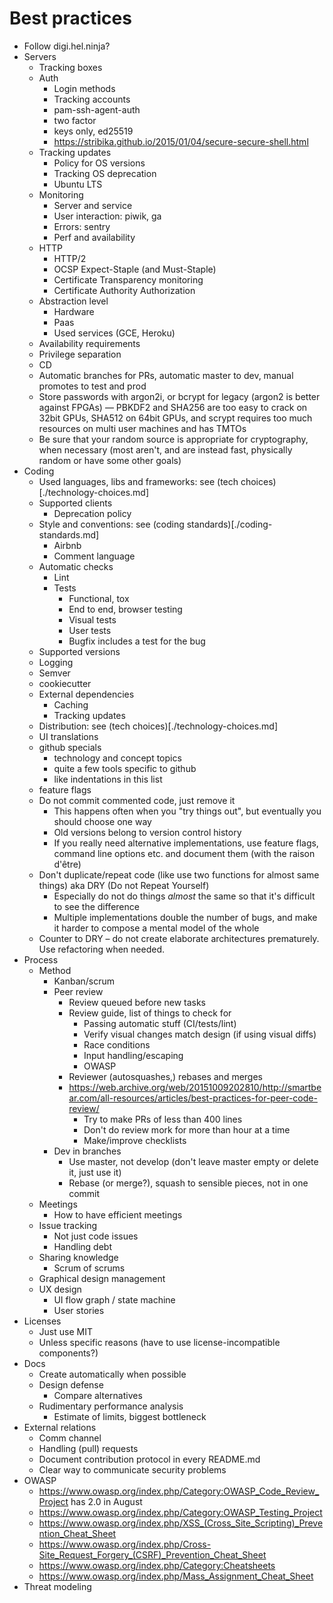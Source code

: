 # Best practices

* Follow digi.hel.ninja?
* Servers
   * Tracking boxes
   * Auth
      * Login methods
      * Tracking accounts
      * pam-ssh-agent-auth
      * two factor
      * keys only, ed25519
      * https://stribika.github.io/2015/01/04/secure-secure-shell.html
   * Tracking updates
      * Policy for OS versions
      * Tracking OS deprecation
      * Ubuntu LTS
   * Monitoring
      * Server and service
      * User interaction: piwik, ga
      * Errors: sentry
      * Perf and availability
   * HTTP
      * HTTP/2
      * OCSP Expect-Staple (and Must-Staple)
      * Certificate Transparency monitoring
      * Certificate Authority Authorization
   * Abstraction level
      * Hardware
      * Paas
      * Used services (GCE, Heroku)
   * Availability requirements
   * Privilege separation
   * CD
   * Automatic branches for PRs, automatic master to dev, manual promotes to test and prod
   * Store passwords with argon2i, or bcrypt for legacy (argon2 is better against FPGAs) —
     PBKDF2 and SHA256 are too easy to crack on 32bit GPUs, SHA512 on 64bit GPUs,
     and scrypt requires too much resources on multi user machines and has TMTOs
   * Be sure that your random source is appropriate for cryptography, when necessary
     (most aren't, and are instead fast, physically random or have some other goals)
* Coding
   * Used languages, libs and frameworks: see (tech choices)[./technology-choices.md]
   * Supported clients
      * Deprecation policy
   * Style and conventions: see (coding standards)[./coding-standards.md]
      * Airbnb
      * Comment language
   * Automatic checks
      * Lint
      * Tests
         * Functional, tox
         * End to end, browser testing
         * Visual tests
         * User tests
         * Bugfix includes a test for the bug
   * Supported versions
   * Logging
   * Semver
   * cookiecutter
   * External dependencies
      * Caching
      * Tracking updates
   * Distribution: see (tech choices)[./technology-choices.md]
   * UI translations
   * github specials
      * technology and concept topics
      * quite a few tools specific to github
      * like indentations in this list
   * feature flags
   * Do not commit commented code, just remove it
      * This happens often when you "try things out", but eventually you should choose one way
      * Old versions belong to version control history
      * If you really need alternative implementations, use feature flags, command line options etc.
        and document them (with the raison d'être)
   * Don't duplicate/repeat code (like use two functions for almost same things)
     aka DRY (Do not Repeat Yourself)
      * Especially do not do things *almost* the same so that it's difficult to see the difference
      * Multiple implementations double the number of bugs,
        and make it harder to compose a mental model of the whole
   * Counter to DRY – do not create elaborate architectures prematurely. Use refactoring when needed.
* Process
   * Method
      * Kanban/scrum
      * Peer review
         * Review queued before new tasks
         * Review guide, list of things to check for
            * Passing automatic stuff (CI/tests/lint)
            * Verify visual changes match design (if using visual diffs)
            * Race conditions
            * Input handling/escaping
            * OWASP
         * Reviewer (autosquashes,) rebases and merges
         * https://web.archive.org/web/20151009202810/http://smartbear.com/all-resources/articles/best-practices-for-peer-code-review/
           * Try to make PRs of less than 400 lines
           * Don't do review mork for more than hour at a time
           * Make/improve checklists
      * Dev in branches
         * Use master, not develop (don't leave master empty or delete it, just use it)
         * Rebase (or merge?), squash to sensible pieces, not in one commit
   * Meetings
      * How to have efficient meetings
   * Issue tracking
      * Not just code issues
      * Handling debt
   * Sharing knowledge
      * Scrum of scrums
   * Graphical design management
   * UX design
      * UI flow graph / state machine
      * User stories
* Licenses
   * Just use MIT
   * Unless specific reasons (have to use license-incompatible components?)
* Docs
   * Create automatically when possible
   * Design defense
      * Compare alternatives
   * Rudimentary performance analysis
      * Estimate of limits, biggest bottleneck
* External relations
   * Comm channel
   * Handling (pull) requests
   * Document contribution protocol in every README.md
   * Clear way to communicate security problems
* OWASP
   * https://www.owasp.org/index.php/Category:OWASP_Code_Review_Project has 2.0 in August
   * https://www.owasp.org/index.php/Category:OWASP_Testing_Project
   * https://www.owasp.org/index.php/XSS_(Cross_Site_Scripting)_Prevention_Cheat_Sheet
   * https://www.owasp.org/index.php/Cross-Site_Request_Forgery_(CSRF)_Prevention_Cheat_Sheet
   * https://www.owasp.org/index.php/Category:Cheatsheets
   * https://www.owasp.org/index.php/Mass_Assignment_Cheat_Sheet
* Threat modeling
